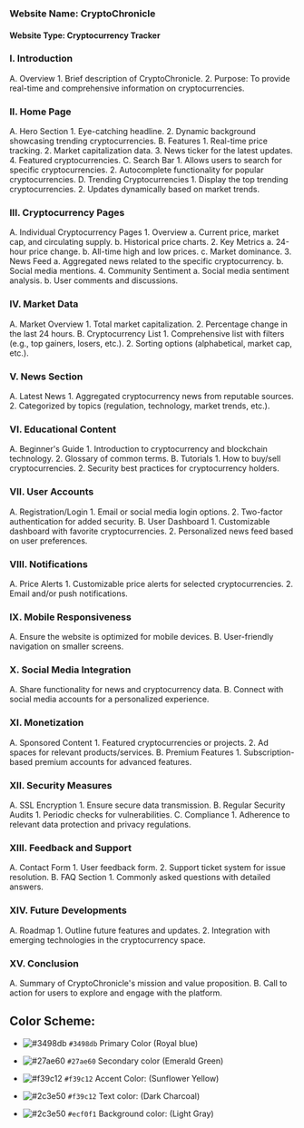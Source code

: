 ### Website Name: CryptoChronicle
#### Website Type: Cryptocurrency Tracker

### I. Introduction
   A. Overview
      1. Brief description of CryptoChronicle.
      2. Purpose: To provide real-time and comprehensive information on cryptocurrencies.

### II. Home Page
   A. Hero Section
      1. Eye-catching headline.
      2. Dynamic background showcasing trending cryptocurrencies.
   B. Features
      1. Real-time price tracking.
      2. Market capitalization data.
      3. News ticker for the latest updates.
      4. Featured cryptocurrencies.
   C. Search Bar
      1. Allows users to search for specific cryptocurrencies.
      2. Autocomplete functionality for popular cryptocurrencies.
   D. Trending Cryptocurrencies
      1. Display the top trending cryptocurrencies.
      2. Updates dynamically based on market trends.

### III. Cryptocurrency Pages
   A. Individual Cryptocurrency Pages
      1. Overview
         a. Current price, market cap, and circulating supply.
         b. Historical price charts.
      2. Key Metrics
         a. 24-hour price change.
         b. All-time high and low prices.
         c. Market dominance.
      3. News Feed
         a. Aggregated news related to the specific cryptocurrency.
         b. Social media mentions.
      4. Community Sentiment
         a. Social media sentiment analysis.
         b. User comments and discussions.

### IV. Market Data
   A. Market Overview
      1. Total market capitalization.
      2. Percentage change in the last 24 hours.
   B. Cryptocurrency List
      1. Comprehensive list with filters (e.g., top gainers, losers, etc.).
      2. Sorting options (alphabetical, market cap, etc.).

### V. News Section
   A. Latest News
      1. Aggregated cryptocurrency news from reputable sources.
      2. Categorized by topics (regulation, technology, market trends, etc.).

### VI. Educational Content
   A. Beginner's Guide
      1. Introduction to cryptocurrency and blockchain technology.
      2. Glossary of common terms.
   B. Tutorials
      1. How to buy/sell cryptocurrencies.
      2. Security best practices for cryptocurrency holders.

### VII. User Accounts
   A. Registration/Login
      1. Email or social media login options.
      2. Two-factor authentication for added security.
   B. User Dashboard
      1. Customizable dashboard with favorite cryptocurrencies.
      2. Personalized news feed based on user preferences.

### VIII. Notifications
   A. Price Alerts
      1. Customizable price alerts for selected cryptocurrencies.
      2. Email and/or push notifications.

### IX. Mobile Responsiveness
   A. Ensure the website is optimized for mobile devices.
   B. User-friendly navigation on smaller screens.

### X. Social Media Integration
   A. Share functionality for news and cryptocurrency data.
   B. Connect with social media accounts for a personalized experience.

### XI. Monetization
   A. Sponsored Content
      1. Featured cryptocurrencies or projects.
      2. Ad spaces for relevant products/services.
   B. Premium Features
      1. Subscription-based premium accounts for advanced features.

### XII. Security Measures
   A. SSL Encryption
      1. Ensure secure data transmission.
   B. Regular Security Audits
      1. Periodic checks for vulnerabilities.
   C. Compliance
      1. Adherence to relevant data protection and privacy regulations.

### XIII. Feedback and Support
   A. Contact Form
      1. User feedback form.
      2. Support ticket system for issue resolution.
   B. FAQ Section
      1. Commonly asked questions with detailed answers.

### XIV. Future Developments
   A. Roadmap
      1. Outline future features and updates.
      2. Integration with emerging technologies in the cryptocurrency space.

### XV. Conclusion
   A. Summary of CryptoChronicle's mission and value proposition.
   B. Call to action for users to explore and engage with the platform.

## Color Scheme:

- ![#3498db](https://placehold.co/15x15/3498db/3498db.png) `#3498db` Primary Color (Royal blue)

- ![#27ae60](https://placehold.co/15x15/27ae60/27ae60.png) `#27ae60` Secondary color (Emerald Green)

- ![#f39c12](https://placehold.co/15x15/f39c12/f39c12.png) `#f39c12` Accent Color: (Sunflower Yellow)

- ![#2c3e50](https://placehold.co/15x15/2c3e50/2c3e50.png) `#f39c12` Text color: (Dark Charcoal)

- ![#2c3e50](https://placehold.co/15x15/ecf0f1/ecf0f1.png) `#ecf0f1` Background color: (Light Gray)
